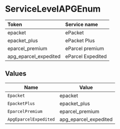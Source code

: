 # ServiceLevelAPGEnum

|Token | Service name|
|:---|:---|
| epacket | ePacket|
| epacket_plus | ePacket Plus|
| eparcel_premium | eParcel premium|
| apg_eparcel_expedited | eParcel Expedited|



## Values

| Name                  | Value                 |
| --------------------- | --------------------- |
| `Epacket`             | epacket               |
| `EpacketPlus`         | epacket_plus          |
| `EparcelPremium`      | eparcel_premium       |
| `ApgEparcelExpedited` | apg_eparcel_expedited |